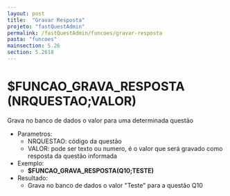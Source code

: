 ```yaml
---
layout: post
title:  "Gravar Resposta"
projeto: "fastQuestAdmin"
permalink: /fastQuestAdmin/funcoes/gravar-resposta
pasta: "funcoes"
mainsection: 5.26
section: 5.2618
---
```

# $FUNCAO_GRAVA_RESPOSTA (NRQUESTAO;VALOR)
Grava no banco de dados o valor para uma determinada questão
- Parametros: 
    - NRQUESTAO: código da questão
    - VALOR: pode ser texto ou numero, é o valor que será gravado como resposta da questão informada
- Exemplo:
    - **$FUNCAO_GRAVA_RESPOSTA(Q10;TESTE)**
- Resultado:
    - Grava no banco de dados o valor "Teste" para a questão Q10